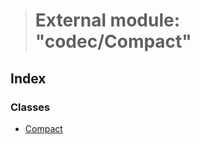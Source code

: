 > # External module: "codec/Compact"

## Index

### Classes

* [Compact](../classes/_codec_compact_.compact.md)
